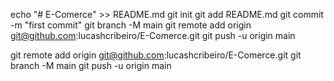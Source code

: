 echo "# E-Comerce" >> README.md
git init
git add README.md
git commit -m "first commit"
git branch -M main
git remote add origin git@github.com:lucashcribeiro/E-Comerce.git
git push -u origin main

git remote add origin git@github.com:lucashcribeiro/E-Comerce.git
git branch -M main
git push -u origin main